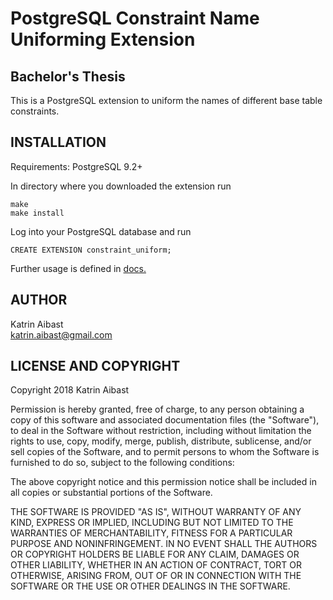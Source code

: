PostgreSQL Constraint Name Uniforming Extension
=========
Bachelor's Thesis
---------

This is a PostgreSQL extension to uniform the names of different base table constraints. 


INSTALLATION
------------
Requirements: PostgreSQL 9.2+  

In directory where you downloaded the extension run  
   
  `make`  
  `make install`  
  
Log into your PostgreSQL database and run   
  
  `CREATE EXTENSION constraint_uniform; `
  
Further usage is defined in [docs.](..blob/master/doc/constraint_uniform.md)  
    
AUTHOR
------

Katrin Aibast  
katrin.aibast@gmail.com  


LICENSE AND COPYRIGHT
---------------------

Copyright 2018 Katrin Aibast

Permission is hereby granted, free of charge, to any person obtaining a copy of this software and associated documentation files (the "Software"), to deal in the Software without restriction, including without limitation the rights to use, copy, modify, merge, publish, distribute, sublicense, and/or sell copies of the Software, and to permit persons to whom the Software is furnished to do so, subject to the following conditions:

The above copyright notice and this permission notice shall be included in all copies or substantial portions of the Software.

THE SOFTWARE IS PROVIDED "AS IS", WITHOUT WARRANTY OF ANY KIND, EXPRESS OR IMPLIED, INCLUDING BUT NOT LIMITED TO THE WARRANTIES OF MERCHANTABILITY, FITNESS FOR A PARTICULAR PURPOSE AND NONINFRINGEMENT. IN NO EVENT SHALL THE AUTHORS OR COPYRIGHT HOLDERS BE LIABLE FOR ANY CLAIM, DAMAGES OR OTHER LIABILITY, WHETHER IN AN ACTION OF CONTRACT, TORT OR OTHERWISE, ARISING FROM, OUT OF OR IN CONNECTION WITH THE SOFTWARE OR THE USE OR OTHER DEALINGS IN THE SOFTWARE.
